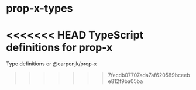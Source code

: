 # prop-x-types
<<<<<<< HEAD
TypeScript definitions for prop-x
=======
Type definitions or @carpenjk/prop-x
>>>>>>> 7fecdb07707ada7af620589bceebe812f9ba05ba
